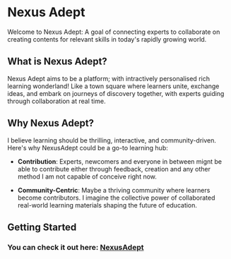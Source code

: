 # Nexus Adept

Welcome to Nexus Adept: A goal of connecting experts to collaborate on creating contents for relevant skills in today's rapidly growing world.

## What is Nexus Adept?

Nexus Adept aims to be a platform; with intractively personalised rich learning wonderland! Like a town square where learners unite, exchange ideas, and embark on journeys of discovery together, with experts guiding through collaboration at real time.

## Why Nexus Adept?

I believe learning should be thrilling, interactive, and community-driven. Here's why NexusAdept could be a go-to learning hub:

- **Contribution**: Experts, newcomers and everyone in between mignt be able to contribute either through feedback, creation and any other method I am not capable of conceive right now.

- **Community-Centric**: Maybe a thriving community where learners become contributors. I imagine the collective power of collaborated real-world learning materials shaping the future of education.

## Getting Started

### You can check it out here: [NexusAdept](https:nexusadept.vercel.app)
